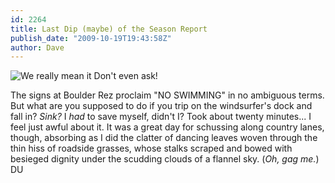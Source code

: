 ```yaml
---
id: 2264
title: Last Dip (maybe) of the Season Report
publish_date: "2009-10-19T19:43:58Z"
author: Dave
---
```

![We really mean it](http://www.flagstafffrenzy.org/wp-content/uploads/2009/10/NO.jpg) Don't even ask!

The signs at Boulder Rez proclaim "NO SWIMMING" in no ambiguous terms. But what are you supposed to do if you trip on the windsurfer's dock and fall in? _Sink?_ I _had_ to save myself, didn't I? Took about twenty minutes... I feel just awful about it. It was a great day for schussing along country lanes, though, absorbing as I did the clatter of dancing leaves woven through the thin hiss of roadside grasses, whose stalks scraped and bowed with besieged dignity under the scudding clouds of a flannel sky. (_Oh, gag me._) DU
